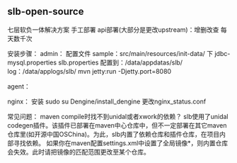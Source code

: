 ## slb-open-source

七层软负一体解决方案
手工部署
api部署(大部分是更改upstream)：增删改查
每天数千次

安装步骤：
admin：
配置文件
sample：src/main/resources/init-data/ 下 jdbc-mysql.properties  slb.properties
配置到：/data/appdatas/slb/
log：/data/applogs/slb/
mvn jetty:run -Djetty.port=8080

agent：

nginx：
安装 sudo su Dengine/install_dengine
更改nginx_status.conf


常见问题：
maven compile时找不到unidal或者xwork的依赖？
slb使用了unidal codegen插件。该插件已部署在maven中心仓库中，但不一定部署在其它maven仓库里(如开源中国OSChina)。为此，slb内置了依赖仓库和插件仓库，在项目内部寻找依赖。
如果你在maven配置settings.xml中设置了全局镜像<mirrorOf>*</mirrorOf>，则内置仓库会失效。此时请把镜像的匹配范围更改至某个仓库。